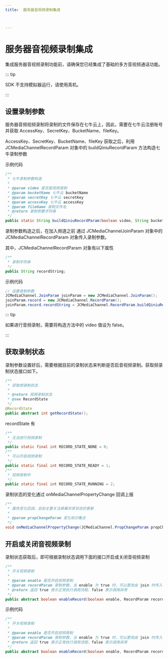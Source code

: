 ```yaml
---
title:  服务器音视频录制集成



---
```


# 服务器音视频录制集成

集成服务器音视频录制功能前，请确保您已经集成了基础的多方音视频通话功能。

::: tip

SDK 不支持模拟器运行，请使用真机。

:::

## 设置录制参数

服务器音频视频录制将录制的文件保存在七牛云上，因此，需要在七牛云注册账号并获取 AccessKey、SecretKey、BucketName、fileKey。

AccessKey、SecretKey、BucketName、fileKey 获取之后，利用 JCMediaChannelRecordParam 对象中的 buildQiniuRecordParam 方法构造七牛录制参数

示例代码

```java
/**
 * 七牛录制参数构造
 *
 * @param video 是否是视频录制
 * @param bucketName 七牛云 bucketName
 * @param secretKey 七牛云 secretKey
 * @param accessKey 七牛云 accessKey
 * @param fileName 录制文件名
 * @return 录制参数字符串
 */
public static String buildQiniuRecordParam(boolean video, String bucketName, String secretKey, String accessKey, String fileName)
```

录制参数构造之后，在加入频道之前 通过 JCMediaChannelJoinParam 对象中的 JCMediaChannelRecordParam 对象传入录制参数。

其中，JCMediaChannelRecordParam 对象有以下属性

```java
/**
 * 录制字符串
 */
public String recordString;
```

示例代码

```java
// 设置录制参数
JCMediaChannel.JoinParam joinParam = new JCMediaChannel.JoinParam();
joinParam.record = new JCMediaChannel.RecordParam();
joinParam.record.recordString = JCMediaChannel.RecordParam.buildQiniuRecordParam(true, bucketName, secretKey, accessKey, fileName);
```

::: tip

如果进行音频录制，需要将构造方法中的 video 值设为 false。

:::

## 获取录制状态

录制参数设置好后，需要根据目前的录制状态来判断是否启音视频录制。获取频录制状态接口如下。

```java
/**
 * 获取频录制状态
 *
 * @return 视频录制状态
 * @see RecordState
 */
@RecordState
public abstract int getRecordState();
```

recordState 有

```java
/**
 * 无法进行视频录制
 */
public static final int RECORD_STATE_NONE = 0;
/**
 * 可以开启视频录制
 */
public static final int RECORD_STATE_READY = 1;
/**
 * 视频录制中
 */
public static final int RECORD_STATE_RUNNING = 2;
```

录制状态的变化通过 onMediaChannelPropertyChange 回调上报

```java
/**
 * 属性变化回调，目前主要关注屏幕共享状态的更新
 *
 * @param propChangeParam 变化标识集合
 */
void onMediaChannelPropertyChange(JCMediaChannel.PropChangeParam propChangeParam);
```

## 开启或关闭音视频录制

录制状态获取后，即可根据录制状态调用下面的接口开启或关闭音视频录制

```java
/**
 * 开关视频录制
 *
 * @param enable 是否开启视频录制
 * @param recordParam 录制参数，当 enable 为 true 时，可以更改由 join 时传入的录制参数，不需更改则填 null
 * @return 返回 true 表示正常执行调用流程，false 表示调用异常
 */
public abstract boolean enableRecord(boolean enable, RecordParam recordParam);
```

示例代码

```java
/**
 * 开关视频录制
 *
 * @param enable 是否开启视频录制
 * @param recordParam 录制参数，当 enable 为 true 时，可以更改由 join 时传入的录制参数，不需更改则填 null
 * @return 返回 true 表示正常执行调用流程，false 表示调用异常
 */
public abstract boolean enableRecord(boolean enable, RecordParam recordParam);
```
